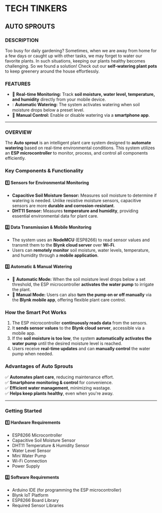 # **TECH TINKERS**

## **AUTO SPROUTS**

### **DESCRIPTION**
Too busy for daily gardening? Sometimes, when we are away from home for a few days or caught up with other tasks, we may forget to water our favorite plants. In such situations, keeping our plants healthy becomes challenging. So we found a solution! Check out our **self-watering plant pots** to keep greenery around the house effortlessly.

### **FEATURES**
- 📡 **Real-time Monitoring:** Track **soil moisture, water level, temperature, and humidity** directly from your mobile device.
- 💧 **Automatic Watering:** The system activates watering when soil moisture drops below a preset level.
- 📱 **Manual Control:** Enable or disable watering via a **smartphone app**.

---

### **OVERVIEW**
The **Auto sprout** is an intelligent plant care system designed to **automate watering** based on real-time environmental conditions. This system utilizes an **ESP microcontroller** to monitor, process, and control all components efficiently.

### **Key Components & Functionality**

#### **1️⃣ Sensors for Environmental Monitoring**
- **Capacitive Soil Moisture Sensor:** Measures soil moisture to determine if watering is needed. Unlike resistive moisture sensors, capacitive sensors are more **durable and corrosion-resistant**.
- **DHT11 Sensor:** Measures **temperature and humidity**, providing essential environmental data for plant care.

#### **2️⃣ Data Transmission & Mobile Monitoring**
- The system uses an **NodeMCU** (ESP8266) to read sensor values and transmit them to the **Blynk cloud server** over **Wi-Fi**.
- Users can **remotely monitor** soil moisture, water levels, temperature, and humidity through a **mobile application**.

#### **3️⃣ Automatic & Manual Watering**
- 🌿 **Automatic Mode:** When the soil moisture level drops below a set threshold, the ESP microcontroller **activates the water pump** to irrigate the plant.
- 📲 **Manual Mode:** Users can also **turn the pump on or off manually** via the **Blynk mobile app**, offering flexible plant care control.

### **How the Smart Pot Works**
1. The ESP microcontroller **continuously reads data** from the sensors.
2. It **sends sensor values** to the **Blynk cloud server**, accessible via a mobile app.
3. If the **soil moisture is too low**, the system **automatically activates the water pump** until the desired moisture level is reached.
4. Users receive **real-time updates** and can **manually control** the water pump when needed.

### **Advantages of Auto Sprouts**
✅ **Automates plant care**, reducing maintenance effort.  
✅ **Smartphone monitoring & control** for convenience.  
✅ **Efficient water management**, minimizing wastage.  
✅ **Helps keep plants healthy**, even when you're away.  

---

### **Getting Started**
#### **1️⃣ Hardware Requirements**
- ESP8266 Microcontroller
- Capacitive Soil Moisture Sensor
- DHT11 Temperature & Humidity Sensor
- Water Level Sensor
- Mini Water Pump 
- Wi-Fi Connection
- Power Supply

#### **2️⃣ Software Requirements**
- Arduino IDE (for programming the ESP microcontroller)
- Blynk IoT Platform
- ESP8266 Board Library
- Required Sensor Libraries


